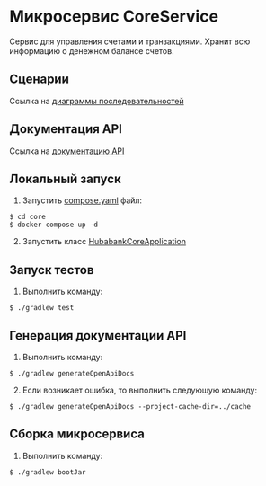 # Микросервис CoreService
Сервис для управления счетами и транзакциями.
Хранит всю информацию о денежном балансе счетов.

## Сценарии
Ссылка на [диаграммы последовательностей](../diagrams)

## Документация API
Ссылка на [документацию API](openapi.json)

## Локальный запуск
1. Запустить [compose.yaml](compose.yaml) файл:
```
$ cd core
$ docker compose up -d
```
2. Запустить класс [HubabankCoreApplication](src/main/java/ru/hubabank/core/HubabankCoreApplication.java)

## Запуск тестов
1. Выполнить команду:
```
$ ./gradlew test
```

## Генерация документации API
1. Выполнить команду:
```
$ ./gradlew generateOpenApiDocs
```
2. Если возникает ошибка, то выполнить следующую команду:
```
$ ./gradlew generateOpenApiDocs --project-cache-dir=../cache
```

## Сборка микросервиса
1. Выполнить команду:
```
$ ./gradlew bootJar
```